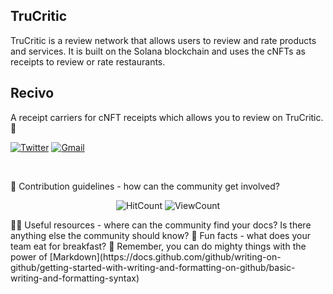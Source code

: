 ##  TruCritic
TruCritic is a review network that allows users to review and rate products and services. It is built on the Solana blockchain and uses the cNFTs as receipts to review or rate restaurants.


## Recivo
A receipt carriers for cNFT receipts which allows you to review on TruCritic. 👋

[![Twitter](https://img.shields.io/twitter/follow/TruCritic_xyz?label=TruCritic&style=social)](https://twitter.com/TruCritic_xyz)
[![Gmail](https://img.shields.io/badge/-Gmail-c14438?style=flat&logo=Gmail&logoColor=white)](mailto:trucritic.recivo@gmail.com)

&nbsp;

🌈 Contribution guidelines - how can the community get involved?


<p align="center">
  <img alt="HitCount" src="http://hits.dwyl.com/TruCritic/Trucritic.svg" />
  <!-- https://github.com/wesky93/views this is a clone of the hits -->
  <img alt="ViewCount" src="https://views.whatilearened.today/views/github/TruCritic/TruCritic.svg" />
</p>
👩‍💻 Useful resources - where can the community find your docs? Is there anything else the community should know?
🍿 Fun facts - what does your team eat for breakfast?
🧙 Remember, you can do mighty things with the power of [Markdown](https://docs.github.com/github/writing-on-github/getting-started-with-writing-and-formatting-on-github/basic-writing-and-formatting-syntax)

